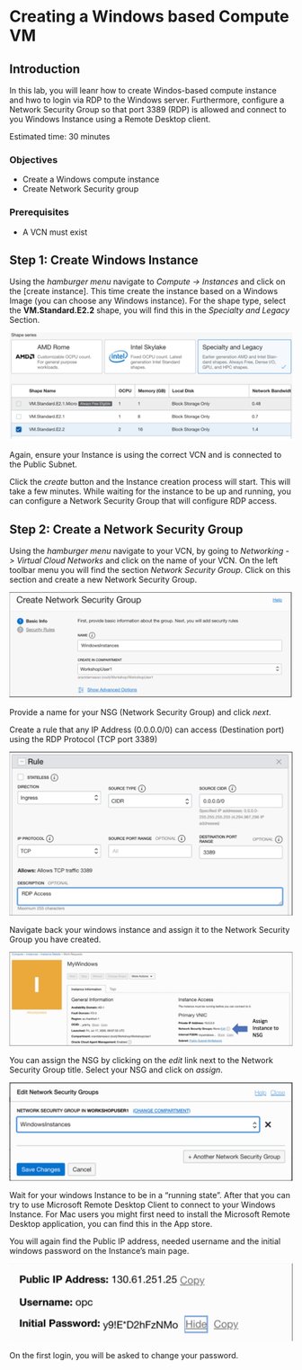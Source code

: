 # Creating a Windows based Compute VM

## Introduction
In this lab, you will leanr how to create Windos-based compute instance and hwo to login via RDP to the Windows server. Furthermore, configure a Network Security Group so that port 3389 (RDP) is allowed and connect to you Windows Instance using a Remote Desktop client.

Estimated time: 30 minutes

### Objectives
* Create a Windows compute instance
* Create Network Security group 

### Prerequisites
* A VCN must exist


## **Step 1**: Create Windows Instance

Using the _hamburger menu_ navigate to _Compute -> Instances_ and click on the [create instance].
This time create the instance based on a Windows Image (you can choose any Windows instance).
For the shape type, select the **VM.Standard.E2.2** shape, you will find this in the _Specialty and Legacy_ Section.

![](images/legacy.png)

Again, ensure your Instance is using the correct VCN and is connected to the Public Subnet.

Click the _create_ button and the Instance creation process will start. This will take a few minutes. While waiting for the instance to be up and running, you can configure a Network Security Group that will configure RDP access.

## **Step 2**: Create a Network Security Group

Using the _hamburger menu_ navigate to your VCN, by going to _Networking -> Virtual Cloud Networks_ and click on the name of your VCN.
On the left toolbar menu you will find the section _Network Security Group_. Click on this section and create a new Network Security Group.

![](images/network-security-group.png)

Provide a name for your NSG (Network Security Group) and click _next_.

Create a rule that any IP Address (0.0.0.0/0) can access (Destination port) using the RDP Protocol (TCP port 3389)

![](images/rdp-ingress.png)

Navigate back your windows instance and assign it to the Network Security Group you have created.

![](images/assign-nsg.png)

You can assign the NSG by clicking on the _edit_ link next to the Network Security Group title. Select your NSG and click on _assign_.

![](images/edit-nsg.png)

Wait for your windows Instance to be in a “running state”. After that you can try to use Microsoft Remote Desktop Client to connect to your Windows Instance. For Mac users you might first need to install the Microsoft Remote Desktop application, you can find this in the App store.

You will again find the Public IP address, needed username and the initial windows password on the Instance’s main page.

![](images/ip.png)

On the first login, you will be asked to change your password.
